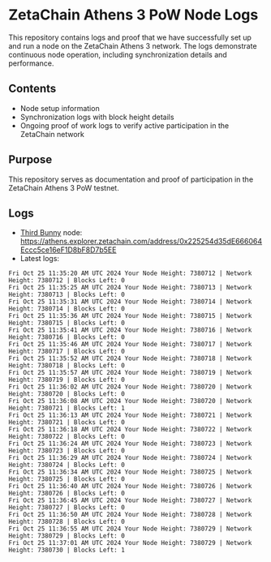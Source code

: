 # ZetaChain Athens 3 PoW Node Logs
This repository contains logs and proof that we have successfully set up and run a node on the ZetaChain Athens 3 network. The logs demonstrate continuous node operation, including synchronization details and performance.

## Contents
- Node setup information
- Synchronization logs with block height details
- Ongoing proof of work logs to verify active participation in the ZetaChain network

## Purpose
This repository serves as documentation and proof of participation in the ZetaChain Athens 3 PoW testnet.

## Logs

- [Third Bunny](https://thirdbunny.xyz/) node: https://athens.explorer.zetachain.com/address/0x225254d35dE666064Eccc5ce16eF1D8bF8D7b5EE
- Latest logs:
```
Fri Oct 25 11:35:20 AM UTC 2024 Your Node Height: 7380712 | Network Height: 7380712 | Blocks Left: 0
Fri Oct 25 11:35:25 AM UTC 2024 Your Node Height: 7380713 | Network Height: 7380713 | Blocks Left: 0
Fri Oct 25 11:35:31 AM UTC 2024 Your Node Height: 7380714 | Network Height: 7380714 | Blocks Left: 0
Fri Oct 25 11:35:36 AM UTC 2024 Your Node Height: 7380715 | Network Height: 7380715 | Blocks Left: 0
Fri Oct 25 11:35:41 AM UTC 2024 Your Node Height: 7380716 | Network Height: 7380716 | Blocks Left: 0
Fri Oct 25 11:35:46 AM UTC 2024 Your Node Height: 7380717 | Network Height: 7380717 | Blocks Left: 0
Fri Oct 25 11:35:52 AM UTC 2024 Your Node Height: 7380718 | Network Height: 7380718 | Blocks Left: 0
Fri Oct 25 11:35:57 AM UTC 2024 Your Node Height: 7380719 | Network Height: 7380719 | Blocks Left: 0
Fri Oct 25 11:36:02 AM UTC 2024 Your Node Height: 7380720 | Network Height: 7380720 | Blocks Left: 0
Fri Oct 25 11:36:08 AM UTC 2024 Your Node Height: 7380720 | Network Height: 7380721 | Blocks Left: 1
Fri Oct 25 11:36:13 AM UTC 2024 Your Node Height: 7380721 | Network Height: 7380721 | Blocks Left: 0
Fri Oct 25 11:36:18 AM UTC 2024 Your Node Height: 7380722 | Network Height: 7380722 | Blocks Left: 0
Fri Oct 25 11:36:24 AM UTC 2024 Your Node Height: 7380723 | Network Height: 7380723 | Blocks Left: 0
Fri Oct 25 11:36:29 AM UTC 2024 Your Node Height: 7380724 | Network Height: 7380724 | Blocks Left: 0
Fri Oct 25 11:36:34 AM UTC 2024 Your Node Height: 7380725 | Network Height: 7380725 | Blocks Left: 0
Fri Oct 25 11:36:40 AM UTC 2024 Your Node Height: 7380726 | Network Height: 7380726 | Blocks Left: 0
Fri Oct 25 11:36:45 AM UTC 2024 Your Node Height: 7380727 | Network Height: 7380727 | Blocks Left: 0
Fri Oct 25 11:36:50 AM UTC 2024 Your Node Height: 7380728 | Network Height: 7380728 | Blocks Left: 0
Fri Oct 25 11:36:55 AM UTC 2024 Your Node Height: 7380729 | Network Height: 7380729 | Blocks Left: 0
Fri Oct 25 11:37:01 AM UTC 2024 Your Node Height: 7380729 | Network Height: 7380730 | Blocks Left: 1
```
